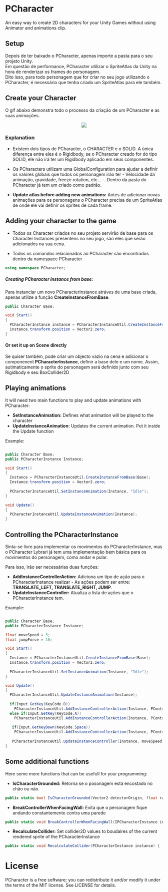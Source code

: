 # PCharacter
An easy way to create 2D characters for your Unity Games without using Animator and animations clip.

## Setup

Depois de ter baixado o PCharacter, apenas importe a pasta para o seu projeto Unity.<br>
Em questão de performance, PCharacter utilizar o SpriteAtlas da Unity na hora de renderizar os frames do personagem. <br> 
Dito isso, para todo personagem que for criar no seu jogo utilizando o PCharacter, é necessário que tenha criado um SpriteAtlas para ele também.

## Create your Character

O gif abaixo demonstra todo o processo da criação de um PCharacter e as suas animações.

<p align="center"> 
<img src="https://media.giphy.com/media/efPKFgVjHuEO7BoUZV/giphy.gif" style="max-height: 300px;">
</p>

### Explanation 

- Existem dois tipos de PCharacter, o CHARACTER e o SOLID. A única diferença entre eles é o Rigidbody, se o PCharacter creado for do tipo SOLID, ele não irá ter um Rigidbody aplicado
em seus componentes.

- Os PCharacters utilizam uma GlobalConfiguration para ajudar a definir os valores globais que todos os personagem irão ter - Velocidade da animação, gravidade,
freeze rotation, etc... -. Dentro da pasta do PCharacter já tem um criado como padrão. 

- **Update atlas before adding new animations:** Antes de adicionar novas animações para os personagens o PCharacter precisa de um SpriteAtlas de onde ele vai definir os sprites
de cada frame.

## Adding your character to the game

- Todos os Character criados no seu projeto servirão de base para os Character Instances presentens no seu jogo, são eles que serão adicionados na sua cena.

- Todos os comandos relacionados ao PCharacter são encontrados dentro da namespace PCharacter <br>
```cs
using namespace PCharacter;
```

##### Creating PCharacter instance from base:

Para instanciar um novo PCharacterInstance atráves de uma base criada, apenas utilize a função **CreateInstanceFromBase**.


```cs
public Character Base;

void Start()
{
  PCharacterInstance instance = PCharacterInstanceUtil.CreateInstanceFromBase(Base);  
  instance.transform.position = Vector2.zero;
}
```

#### Or set it up on Scene directly

Se quiser também, pode criar um objecto vazio na cena e adicionar o componenent **PCharacterInstance**, definir a base dele e um nome. Assim, autimaticamente o sprite do personagem
será definido junto com seu Rigidbody e seu BoxCollider2D

## Playing animations

It will need two main functions to play and update animations with PCharacter:
- **SetInstanceAnimation:** Defines what animation will be played to the character
- **UpdateInstanceAnimation:** Updates the current animation. Put it inside the Update function

Example:
```cs

public Character Base;
public PCharacterInstance Instance;

void Start()
{
  Instance = PCharacterInstanceUtil.CreateInstanceFromBase(Base);  
  Instance.transform.position = Vector2.zero;
  
  PCharacterInstanceUtil.SetInstanceAnimation(Instance, "Idle");
}

void Update()
{
  PCharacterInstanceUtil.UpdateInstanceAnimation(Instance);
}
```

## Controlling the PCharacterInstance

Sinta-se livre para implementar os movimentos do PCharacterInstance, mas o PCharacter Lybrari já tem uma implementação bem básica para os movimentos do personagem,
como andar e pular.

Para isso, irão ser necessárias duas funções:<br>
- **AddInstanceControllerAction:** Adiciona um tipo de ação para o PCharacterInstance realizar - As ações podem ser entre: **TRANSLATE_LEFT, TRANSLATE_RIGHT, JUMP**.
- **UpdateInstanceController:** Atualiza a lista de ações que o PCharacterInstance tem.

Example:
```cs

public Character Base;
public PCharacterInstance Instance;

float moveSpeed = 5;
float jumpForce = 10;

void Start()
{
  Instance = PCharacterInstanceUtil.CreateInstanceFromBase(Base);  
  Instance.transform.position = Vector2.zero;
  
  PCharacterInstanceUtil.SetInstanceAnimation(Instance, "Idle");
}

void Update()
{
  PCharacterInstanceUtil.UpdateInstanceAnimation(Instance);
  
  if(Input.GetKey(KeyCode.D))
    PCharacterInstanceUtil.AddInstanceControllerAction(Instance, PControllerActionType.TRANSLATE_RIGHT);
  else if(Input.GetKey(KeyCode.A))
    PCharacterInstanceUtil.AddInstanceControllerAction(Instance, PControllerActionType.TRANSLATE_LEFT);
    
   if(Input.GetKeyDown(KeyCode.Space))
    PCharacterInstanceUtil.AddInstanceControllerAction(Instance, PControllerActionType.JUMP);
    
   PCharacterInstanceUtil.UpdateInstanceController(Instance, moveSpeed, jumpForce, faceToWalkDirection: true);
}
```

## Some additional functions

Here some more functions that can be usefull for your programming:

- **IsCharacterGrounded:** Retorna se o posonagem está encostado no chão ou não.
```cs
public static bool IsCharacterGrounded(Vector2 detectorOrigin, float radius, LayerMask groundLayer) { ... }
```

- **BreakControllerWhenFacingWall:** Evita que o personagem fique andando constantemente contra uma parede
```cs
public static void BreakControllerWhenFacingWall(IPCharacterInstance instance, LayerMask targetLayer, float detectorDistance = 1f) { ... }
```

- **RecalculateCollider:** Set collider2D values to boudaires of the current rendered sprite of the PCharacterInstance
```cs
public static void RecalculateCollider(PCharacterInstance instance) { ... }
```

# License 

PCharacter is a free software; you can redistribute it and/or modify it under the terms of the MIT license. See LICENSE for details.
